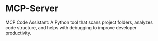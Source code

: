 # MCP-Server
MCP Code Assistant: A Python tool that scans project folders, analyzes code structure, and helps with debugging to improve developer productivity.
